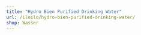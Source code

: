 ```yaml
---
title: "Hydro Bien Purified Drinking Water"
url: /iloilo/hydro-bien-purified-drinking-water/
shop: Wasser
---
```


